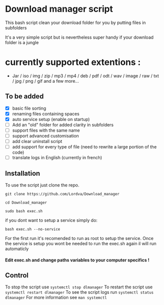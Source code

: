 # Download manager script

This bash script clean your download folder for you by putting files in subfolders


It's a very simple script but is nevertheless super handy if your download folder is a jungle

# currently supported extentions :

 - Jar / iso / img / zip / mp3 / mp4 / deb / pdf / odt / wav / image / raw / txt / jpg / png / gif and a few more...

## To be added 

 - [x] basic file sorting
 - [x] renaming files containing spaces
 - [x] auto service setup (enable on startup)
 - [ ] Add an "old" folder for added clarity in subfolders
 - [ ] support files with the same name
 - [ ] support advanced customisation
 - [ ] add clear uninstall script
 - [ ] add support for every type of file (need to rewrite a large portion of the code)
 - [ ] translate logs in English (currently in french)

## Installation

To use the script just clone the repo.
```
git clone https://github.com/Lordva/Download_manager

cd Download_manager

sudo bash exec.sh
```
if you dont want to setup a service simply do:
```
bash exec.sh --no-service
```

For the first run it's recomended to run as root to setup the service.
Once the service is setup you wont be needed to run the exec.sh again il will run automaticly

#### Edit exec.sh and change paths variables to your computer specifics !
## Control

To stop the script use `systemctl stop dlmanager`
To restart the script use `systemctl restart dlmanager`
To see the script logs run `systemctl status dlmanager`
For more information see `man systemctl`


